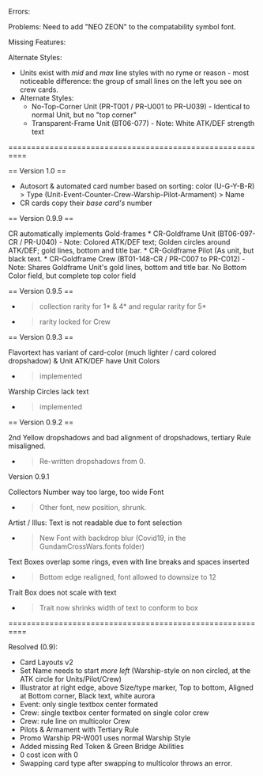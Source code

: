Errors:


Problems:
Need to add "NEO ZEON" to the compatability symbol font.



Missing Features:



Alternate Styles:
* Units exist with *mid* and *max* line styles with no ryme or reason - most noticeable difference: the group of small lines on the left you see on crew cards.
* Alternate Styles:
	* No-Top-Corner Unit (PR-T001 / PR-U001 to PR-U039) - Identical to normal Unit, but no "top corner"
	* Transparent-Frame Unit (BT06-077) - Note: White ATK/DEF strength text


==========================================================

== Version 1.0 ==

* Autosort & automated card number based on sorting: color (U-G-Y-B-R) > Type (Unit-Event-Counter-Crew-Warship-Pilot-Armament) > Name
* CR cards copy their *base card's* number


== Version 0.9.9 ==

CR automatically implements Gold-frames
	* CR-Goldframe Unit (BT06-097-CR / PR-U040) - Note: Colored ATK/DEF text; Golden circles around ATK/DEF; gold lines, bottom and title bar.
	* CR-Goldframe Pilot (As unit, but black text.
	* CR-Goldframe Crew (BT01-148-CR / PR-C007 to PR-C012) - Note: Shares Goldframe Unit's gold lines, bottom and title bar. No Bottom Color field, but complete top color field


== Version 0.9.5 ==

* > collection rarity for 1* & 4* and regular rarity for 5*
* > rarity locked for Crew



== Version 0.9.3 ==

Flavortext has variant of card-color (much lighter / card colored dropshadow) & Unit ATK/DEF have Unit Colors
* > implemented

Warship Circles lack text
* > implemented

== Version 0.9.2 ==

2nd Yellow dropshadows and bad alignment of dropshadows, tertiary Rule misaligned.
* > Re-written dropshadows from 0.

Version 0.9.1

Collectors Number way too large, too wide Font
* > Other font, new position, shrunk.

Artist / Illus: Text is not readable due to font selection
* > New Font with backdrop blur (Covid19, in the GundamCrossWars.fonts folder)

Text Boxes overlap some rings, even with line breaks and spaces inserted
* > Bottom edge realigned, font allowed to downsize to 12

Trait Box does not scale with text
* > Trait now shrinks width of text to conform to box 

==========================================================

Resolved (0.9): 
* Card Layouts v2
* Set Name needs to start *more left* (Warship-style on non circled, at the ATK circle for Units/Pilot/Crew)
* Illustrator at right edge, above Size/type marker, Top to bottom, Aligned at Bottom corner, Black text, white aurora
* Event: only single textbox center formated
* Crew: single textbox center formated on single color crew
* Crew: rule line on multicolor Crew
* Pilots & Armament with Tertiary Rule 
* Promo Warship PR-W001 uses normal Warship Style
* Added missing Red Token & Green Bridge Abilities
* 0 cost icon with 0
* Swapping card type after swapping to multicolor throws an error.
